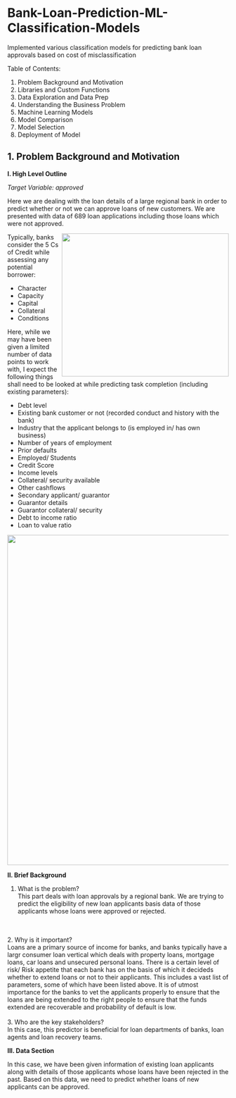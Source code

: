# Bank-Loan-Prediction-ML-Classification-Models
Implemented various classification models for predicting bank loan approvals based on cost of misclassification

Table of Contents: 
1. Problem Background and Motivation
2. Libraries and Custom Functions
3. Data Exploration and Data Prep
4. Understanding the Business Problem
5. Machine Learning Models
6. Model Comparison
7. Model Selection
8. Deployment of Model

## 1. Problem Background and Motivation
<b>I. High Level Outline</b>

_Target Variable: approved_<br>

Here we are dealing with the loan details of a large regional bank in order to predict whether or not we can approve loans of new customers. We are presented with data of 689 loan applications including those loans which were not approved.

<img src = 'https://guardhill.com/wp-content/uploads/2021/03/5cscreditblogchart-copy.png'
     height = "325"
     width = "380"
     align = "right"/>
     
Typically, banks consider the 5 Cs of Credit while assessing any potential borrower:
- Character
- Capacity
- Capital
- Collateral
- Conditions




Here, while we may have been given a limited number of data points to work with, I expect the following things shall need to be looked at while predicting task completion (including existing parameters):
- Debt level
- Existing bank customer or not (recorded conduct and history with the bank) 
- Industry that the applicant belongs to (is employed in/ has own business)
- Number of years of employment
- Prior defaults
- Employed/ Students
- Credit Score
- Income levels
- Collateral/ security available
- Other cashflows
- Secondary applicant/ guarantor
- Guarantor details 
- Guarantor collateral/ security
- Debt to income ratio
- Loan to value ratio

<img src = 'https://www.investopedia.com/thmb/xRigJ1OIF1_AyxtvDydgm_D0ASY=/1500x0/filters:no_upscale():max_bytes(150000):strip_icc()/mortgage-preapproval-4776405_final2-f5fbd4d3d08d4aeeb04cc12fc718ae00.png'
     width = "750"/>


<b>II. Brief Background</b>

1. What is the problem?<br>
This part deals with loan approvals by a regional bank.
We are trying to predict the eligibility of new loan applicants basis data of those applicants whose loans were approved or rejected.
<br>
<br>
2. Why is it important?<br>
Loans are a primary source of income for banks, and banks typically have a largr consumer loan vertical which deals with property loans, mortgage loans, car loans and unsecured personal loans.
There is a certain level of risk/ Risk appetite that each bank has on the basis of which it decideds whether to extend loans or not to their applicants.
This includes a vast list of parameters, some of which have been listed above.
It is of utmost importance for the banks to vet the applicants properly to ensure that the loans are being extended to the right people to ensure that the funds extended are recoverable and probability of default is low.
<br>
<br>
3. Who are the key stakeholders?<br>
In this case, this predictor is beneficial for loan departments of banks, loan agents and loan recovery teams.
<br>



<b>III. Data Section</b>

In this case, we have been given information of existing loan applicants along with details of those applicants whose loans have been rejected in the past. Based on this data, we need to predict whether loans of new applicants can be approved.



